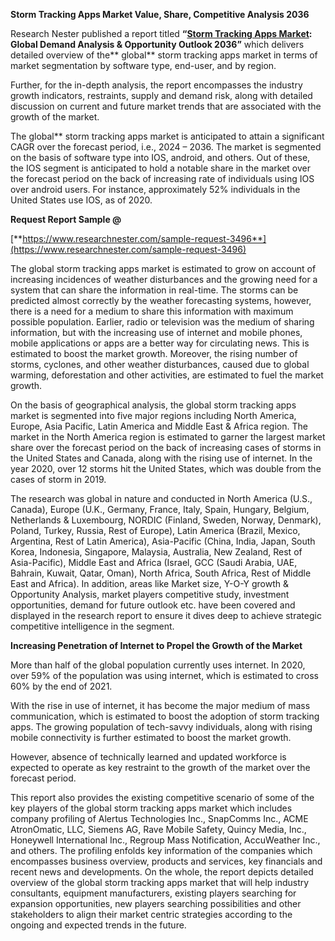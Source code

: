 ﻿**Storm Tracking Apps Market Value, Share, Competitive Analysis 2036**

Research Nester published a report titled **“[Storm Tracking Apps Market](https://www.researchnester.com/reports/storm-tracking-apps-market/3496): Global Demand Analysis & Opportunity Outlook 2036”** which delivers detailed overview of the** global** storm tracking apps market in terms of market segmentation by software type, end-user, and by region.

Further, for the in-depth analysis, the report encompasses the industry growth indicators, restraints, supply and demand risk, along with detailed discussion on current and future market trends that are associated with the growth of the market.

The global** storm tracking apps market is anticipated to attain a significant CAGR over the forecast period, i.e., 2024 – 2036. The market is segmented on the basis of software type into IOS, android, and others. Out of these, the IOS segment is anticipated to hold a notable share in the market over the forecast period on the back of increasing rate of individuals using IOS over android users. For instance, approximately 52% individuals in the United States use IOS, as of 2020.

**Request Report Sample @**

[**https://www.researchnester.com/sample-request-3496**](https://www.researchnester.com/sample-request-3496)

The global storm tracking apps market is estimated to grow on account of increasing incidences of weather disturbances and the growing need for a system that can share the information in real-time. The storms can be predicted almost correctly by the weather forecasting systems, however, there is a need for a medium to share this information with maximum possible population. Earlier, radio or television was the medium of sharing information, but with the increasing use of internet and mobile phones, mobile applications or apps are a better way for circulating news. This is estimated to boost the market growth. Moreover, the rising number of storms, cyclones, and other weather disturbances, caused due to global warming, deforestation and other activities, are estimated to fuel the market growth.

On the basis of geographical analysis, the global <a name="_hlk81586269"></a>storm tracking apps market is segmented into five major regions including North America, Europe, Asia Pacific, Latin America and Middle East & Africa region. The market in the North America region is estimated to garner the largest market share over the forecast period on the back of increasing cases of storms in the United States and Canada, along with the rising use of internet. In the year 2020, over 12 storms hit the United States, which was double from the cases of storm in 2019.

The research was global in nature and conducted in North America (U.S., Canada), Europe (U.K., Germany, France, Italy, Spain, Hungary, Belgium, Netherlands & Luxembourg, NORDIC (Finland, Sweden, Norway, Denmark), Poland, Turkey, Russia, Rest of Europe), Latin America (Brazil, Mexico, Argentina, Rest of Latin America), Asia-Pacific (China, India, Japan, South Korea, Indonesia, Singapore, Malaysia, Australia, New Zealand, Rest of Asia-Pacific), Middle East and Africa (Israel, GCC (Saudi Arabia, UAE, Bahrain, Kuwait, Qatar, Oman), North Africa, South Africa, Rest of Middle East and Africa). In addition, areas like Market size, Y-O-Y growth & Opportunity Analysis, market players competitive study, investment opportunities, demand for future outlook etc. have been covered and displayed in the research report to ensure it dives deep to achieve strategic competitive intelligence in the segment.

**Increasing Penetration of Internet to Propel the Growth of the Market** 

More than half of the global population currently uses internet. In 2020, over 59% of the population was using internet, which is estimated to cross 60% by the end of 2021.

With the rise in use of internet, it has become the major medium of mass communication, which is estimated to boost the adoption of storm tracking apps. The growing population of tech-savvy individuals, along with rising mobile connectivity is further estimated to boost the market growth.

However, absence of technically learned and updated workforce is expected to operate as key restraint to the growth of the market over the forecast period.

This report also provides the existing competitive scenario of some of the key players of the global storm tracking apps market which includes company profiling of Alertus Technologies Inc., SnapComms Inc., ACME AtronOmatic, LLC, Siemens AG, Rave Mobile Safety, Quincy Media, Inc., Honeywell International Inc., Regroup Mass Notification, AccuWeather Inc., and others. The profiling enfolds key information of the companies which encompasses business overview, products and services, key financials and recent news and developments. On the whole, the report depicts detailed overview of the global storm tracking apps market that will help industry consultants, equipment manufacturers, existing players searching for expansion opportunities, new players searching possibilities and other stakeholders to align their market centric strategies according to the ongoing and expected trends in the future.
